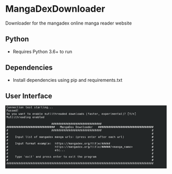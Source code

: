 # MangaDexDownloader
Downloader for the mangadex online manga reader website

## Python
* Requires Python 3.6+ to run

## Dependencies
* Install dependencies using pip and requirements.txt

## User Interface
![UserInterface](/example_image.png)
